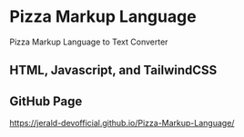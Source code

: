 # Pizza Markup Language
Pizza Markup Language to Text Converter

## HTML, Javascript, and TailwindCSS


## GitHub Page
https://jerald-devofficial.github.io/Pizza-Markup-Language/


